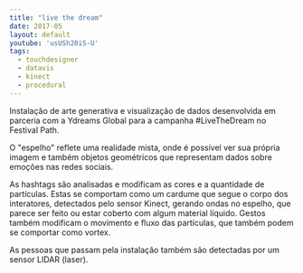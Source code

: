 ```yaml
---
title: "live the dream"
date: 2017-05
layout: default
youtube: 'usUSh20iS-U'
tags:
  - touchdesigner
  - datavis
  - kinect
  - procedural
---
```


Instalação de arte generativa e visualização de dados desenvolvida em parceria com a Ydreams Global para a campanha #LiveTheDream no Festival Path.

O "espelho" reflete uma realidade mista, onde é possível ver sua própria imagem e também objetos geométricos que representam dados sobre emoções nas redes sociais. 

As hashtags são analisadas e modificam as cores e a quantidade de partículas. Estas se comportam como um cardume que segue o corpo dos interatores, detectados pelo sensor Kinect, gerando ondas no espelho, que parece ser feito ou estar coberto com algum material líquido. Gestos também modificam o movimento e fluxo das partículas, que também podem se comportar como vortex.

As pessoas que passam pela instalação também são detectadas por um sensor LIDAR (laser).
